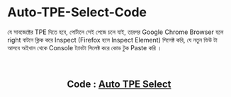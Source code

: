# Auto-TPE-Select-Code

যে সাবজেক্টের TPE দিতে হবে,  পোর্টালে সেই পেজে চলে যাই, তারপর Google Chrome Browser হলে right বাটনে  ক্লিক করে Inspect (Firefox হলে Inspect Element) সিলেক্ট করি, যে নতুন ভিউ টা আসবে অইখান থেকে Console ট্যাবটা সিলেক্ট করে কোড টুক Paste করি ।

<br>
<h2 align="center">Code : <a href="https://github.com/mdabusufian/Auto-TPE-Select-Code/blob/main/auto%20TPE%20Select.js">Auto TPE Select<a></h2>
